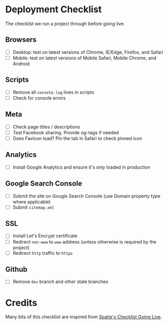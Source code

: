 # Deployment Checklist
The checklist we run a project through before going live.

## Browsers
- [ ] Desktop: test on latest versions of Chrome, IE/Edge, Firefox, and Safari
- [ ] Mobile: test on latest versions of Mobile Safari, Mobile Chrome, and Android

## Scripts
- [ ] Remove all `console.log` lines in scripts
- [ ] Check for console errors

## Meta
- [ ] Check page titles / descriptions
- [ ] Test Facebook sharing. Provide og-tags if needed
- [ ] Does Favicon load? Pin the tab in Safari to check pinned icon

## Analytics
- [ ] Install Google Analytics and ensure it's only loaded in production

## Google Search Console
- [ ] Submit the site on Google Search Console (use Domain property type where applicable)
- [ ] Submit `sitemap.xml`

## SSL
- [ ] Install Let's Encrypt certificate
- [ ] Redirect `non-www` to `www` address (unless otherwise is required by the project)
- [ ] Redirect `http` traffic to `https`

## Github
- [ ] Remove `dev` branch and other stale branches 

# Credits
Many bits of this checklist are inspired from [Spatie's Checklist Going Live](https://github.com/spatie/checklist-going-live).

